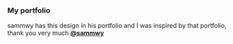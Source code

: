 ### My portfolio

sammwy has this design in his portfolio and I was inspired by that portfolio, thank you very much **[@sammwy](https://github.com/sammwyy)**
